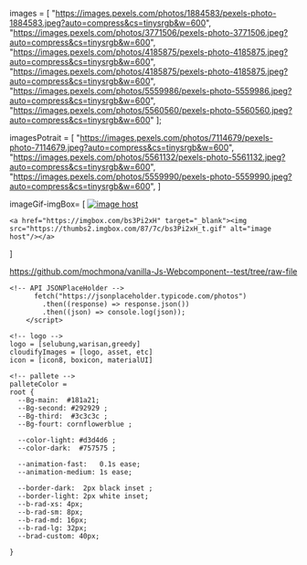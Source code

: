 
<!-- ```data image selubung, greedy, warisan apparel -->
<!-- horizontal 600px -->
  images = [
      "https://images.pexels.com/photos/1884583/pexels-photo-1884583.jpeg?auto=compress&cs=tinysrgb&w=600",
      "https://images.pexels.com/photos/3771506/pexels-photo-3771506.jpeg?auto=compress&cs=tinysrgb&w=600",
      "https://images.pexels.com/photos/4185875/pexels-photo-4185875.jpeg?auto=compress&cs=tinysrgb&w=600",
      "https://images.pexels.com/photos/4185875/pexels-photo-4185875.jpeg?auto=compress&cs=tinysrgb&w=600",
      "https://images.pexels.com/photos/5559986/pexels-photo-5559986.jpeg?auto=compress&cs=tinysrgb&w=600",
      "https://images.pexels.com/photos/5560560/pexels-photo-5560560.jpeg?auto=compress&cs=tinysrgb&w=600"
    ];
  
  imagesPotrait = [
    "https://images.pexels.com/photos/7114679/pexels-photo-7114679.jpeg?auto=compress&cs=tinysrgb&w=600",
    "https://images.pexels.com/photos/5561132/pexels-photo-5561132.jpeg?auto=compress&cs=tinysrgb&w=600",
    "https://images.pexels.com/photos/5559990/pexels-photo-5559990.jpeg?auto=compress&cs=tinysrgb&w=600",
  ]

  imageGif-imgBox= [
    <a href="https://imgbox.com/5oYgq8js" target="_blank"><img src="https://images2.imgbox.com/4d/46/5oYgq8js_o.gif" alt="image host"/></a>

    <a href="https://imgbox.com/bs3Pi2xH" target="_blank"><img src="https://thumbs2.imgbox.com/87/7c/bs3Pi2xH_t.gif" alt="image host"/></a>

    

  ]
  
<!-- note github yahoo -->
https://github.com/mochmona/vanilla-Js-Webcomponent--test/tree/raw-file

```
<!-- API JSONPlaceHolder -->
      fetch("https://jsonplaceholder.typicode.com/photos")
        .then((response) => response.json())
        .then((json) => console.log(json));
    </script>

<!-- logo -->
logo = [selubung,warisan,greedy]
cloudifyImages = [logo, asset, etc]
icon = [icon8, boxicon, materialUI]

<!-- pallete -->
palleteColor = 
root {
  --Bg-main:  #181a21;
  --Bg-second: #292929 ;
  --Bg-third:  #3c3c3c ;
  --Bg-fourt: cornflowerblue ;

  --color-light: #d3d4d6 ;
  --color-dark:  #757575 ;

  --animation-fast:   0.1s ease;
  --animation-medium: 1s ease;

  --border-dark:  2px black inset ;
  --border-light: 2px white inset;
  --b-rad-xs: 4px;
  --b-rad-sm: 8px;
  --b-rad-md: 16px;
  --b-rad-lg: 32px;
  --brad-custom: 40px;

}